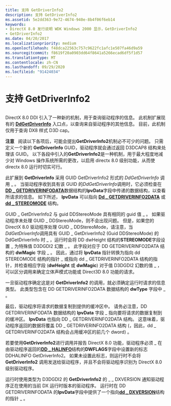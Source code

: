 ```yaml
---
title: 支持 GetDriverInfo2
description: 支持 GetDriverInfo2
ms.assetid: 5e2dd363-9e72-4674-940e-8b4f06f6eb14
keywords:
- DirectX 8.0 发行说明 WDK Windows 2000 显示，GetDriverInfo2
- GetDriverInfo2
ms.date: 04/20/2017
ms.localizationpriority: medium
ms.openlocfilehash: f48dca22563c757c9622fc1afc1e507fa46d9a59
ms.sourcegitcommit: f8619f20a0903dd64f8641a5266ecad6df5f1d57
ms.translationtype: MT
ms.contentlocale: zh-CN
ms.lasthandoff: 09/29/2020
ms.locfileid: "91424034"
---
```

# <a name="supporting-getdriverinfo2"></a>支持 GetDriverInfo2


## <span id="ddk_supporting_getdriverinfo2_gg"></span><span id="DDK_SUPPORTING_GETDRIVERINFO2_GG"></span>


DirectX 8.0 DDI 引入了一种新的机制，用于查询驱动程序的信息。 此机制扩展现有的 [**DdGetDriverInfo**](/windows/win32/api/ddrawint/nc-ddrawint-pdd_getdriverinfo) 入口点，以查询来自驱动程序的其他信息。 目前，此机制仅用于查询 DX8 样式 D3D cap。

**注意**   阅读以下各项后，可能会提出**GetDriverInfo2**机制必不可少的问题。 只需定义一个新的 **GetDriverInfo** GUID，驱动程序就会通过返回 D3DCAP8 结构来处理该 GUID。 以下各段中引入的**GetDriverInfo2**是一种机制，用于最大程度地减少对 Windows 操作系统所需的更改，以启用 directx 8.0 级别功能，从而使 directx 8.0 运行时切实可行。

 

此扩展到 **GetDriverInfo** 采用 GUID GetDriverInfo2 形式的 *DdGetDriverInfo* 调用 \_ 。 当驱动程序收到具有该 GUID 的*DdGetDriverInfo*调用时，它必须检查在[**DD \_ GETDRIVERINFODATA**](/windows/win32/api/ddrawint/ns-ddrawint-dd_getdriverinfodata)数据结构的**lpvData**字段中传递的数据结构，以查看所请求的信息。 如下所述， **lpvData** 可以指向 [**Dd \_ GETDRIVERINFO2DATA**](/windows-hardware/drivers/ddi/d3dhal/ns-d3dhal-_dd_getdriverinfo2data) 或 [**dd \_ STEREOMODE**](/windows/win32/api/ddrawint/ns-ddrawint-dd_stereomode) 结构。

GUID \_ GetDriverInfo2 与 guid DDStereoMode 具有相同的 guid 值 \_ 。 如果驱动程序未处理 GUID \_ DDStereoMode，则不会出现问题。 但是，如果您的 DirectX 8.0 驱动程序处理 GUID \_ DDStereoMode，请注意，当*DdGetDriverInfo*调用具有 GUID \_ GetDriverInfo2 (Guid DDStereoMode) 的 DdGetDriverInfo 时 \_ ，运行时会将 DD dwHeight 结构的**STEREOMODE**字段设置 \_ 为特殊值 D3DGDI2 幻数 \_ 。 此字段对应于 DD GETDRIVERINFO2DATA 结构的 **dwMagic** 字段 \_ 。 因此，通过将 **lpvData** 指针转换为指向 dd STEREOMODE 结构的指针 \_ 或指向 dd \_ GETDRIVERINFO2DATA 结构的指针，并检查相应字段 (**dwHeight** 或 **dwMagic**) 对于值 D3DGDI2 幻数的值 \_ ，可以区分调用来确定立体声模式功能或 Direct3D 8.0 功能的请求。

一旦驱动程序确定这是对 **GetDriverInfo2** 的调用，就必须确定运行时请求的信息类型。 此类型包含在 DD GETDRIVERINFO2DATA 数据结构的 **dwType** 字段中 \_ 。

最后，驱动程序将请求的数据复制到提供的缓冲区中。 请务必注意，DD GETDRIVERINFODATA 数据结构的 **lpvData** 字段 \_ 指向要将请求的数据复制到的缓冲区。 **lpvData** 也指向 DD \_ GETDRIVERINFO2DATA 结构。 这意味着，驱动程序返回的数据将覆盖 DD \_ GETDRIVERINFO2DATA 结构 (，因此，dd \_ GETDRIVERINFO2DATA 结构会占用缓冲区的前几个 dword) 。

若要使用**GetDriverInfo2**进行调用并报告 DirectX 8.0 功能，驱动程序必须 \_ 在由驱动程序返回的[**DD \_ HALINFO**](/windows/win32/api/ddrawint/ns-ddrawint-dd_halinfo)结构的**DWFLAGS**字段中设置新的标志 DDHALINFO GetDriverInfo2。 如果未设置此标志，则运行时不会将 **GetDriverInfo2** 调用发送给驱动程序，并且不会将驱动程序识别为 DirectX 8.0 级别驱动程序。

运行时使用类型为 D3DGDI2 的 **GetDriverInfo2** 的 \_ \_ DXVERSION 通知驱动程序正在使用的当前 DX 运行时版本的驱动程序。 运行时在 DD GETDRIVERINFODATA 的**lpvData**字段中提供了一个指向[**dd \_ DXVERSION**](/windows-hardware/drivers/ddi/d3dhal/ns-d3dhal-_dd_dxversion)结构的指针 \_ 。

 

